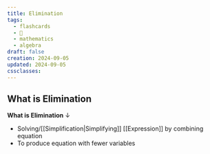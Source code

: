 ```yaml
---
title: Elimination
tags:
  - flashcards
  - 🌱
  - mathematics
  - algebra
draft: false
creation: 2024-09-05
updated: 2024-09-05
cssclasses: 
---
```

## What is Elimination

**What is Elimination**
↓
- Solving/[[Simplification|Simplifying]] [[Expression]] by combining equation
- To produce equation with fewer variables
<!--SR:!2024-12-16,63,310-->